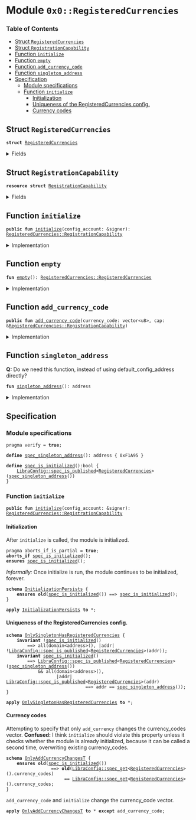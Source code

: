 
<a name="0x0_RegisteredCurrencies"></a>

# Module `0x0::RegisteredCurrencies`

### Table of Contents

-  [Struct `RegisteredCurrencies`](#0x0_RegisteredCurrencies_RegisteredCurrencies)
-  [Struct `RegistrationCapability`](#0x0_RegisteredCurrencies_RegistrationCapability)
-  [Function `initialize`](#0x0_RegisteredCurrencies_initialize)
-  [Function `empty`](#0x0_RegisteredCurrencies_empty)
-  [Function `add_currency_code`](#0x0_RegisteredCurrencies_add_currency_code)
-  [Function `singleton_address`](#0x0_RegisteredCurrencies_singleton_address)
-  [Specification](#0x0_RegisteredCurrencies_Specification)
    -  [Module specifications](#0x0_RegisteredCurrencies_@Module_specifications)
    -  [Function `initialize`](#0x0_RegisteredCurrencies_Specification_initialize)
        -  [Initialization](#0x0_RegisteredCurrencies_@Initialization)
        -  [Uniqueness of the RegisteredCurrencies config.](#0x0_RegisteredCurrencies_@Uniqueness_of_the_RegisteredCurrencies_config.)
        -  [Currency codes](#0x0_RegisteredCurrencies_@Currency_codes)



<a name="0x0_RegisteredCurrencies_RegisteredCurrencies"></a>

## Struct `RegisteredCurrencies`



<pre><code><b>struct</b> <a href="#0x0_RegisteredCurrencies">RegisteredCurrencies</a>
</code></pre>



<details>
<summary>Fields</summary>


<dl>
<dt>

<code>currency_codes: vector&lt;vector&lt;u8&gt;&gt;</code>
</dt>
<dd>

</dd>
</dl>


</details>

<a name="0x0_RegisteredCurrencies_RegistrationCapability"></a>

## Struct `RegistrationCapability`



<pre><code><b>resource</b> <b>struct</b> <a href="#0x0_RegisteredCurrencies_RegistrationCapability">RegistrationCapability</a>
</code></pre>



<details>
<summary>Fields</summary>


<dl>
<dt>

<code>cap: <a href="LibraConfig.md#0x0_LibraConfig_ModifyConfigCapability">LibraConfig::ModifyConfigCapability</a>&lt;<a href="#0x0_RegisteredCurrencies_RegisteredCurrencies">RegisteredCurrencies::RegisteredCurrencies</a>&gt;</code>
</dt>
<dd>

</dd>
</dl>


</details>

<a name="0x0_RegisteredCurrencies_initialize"></a>

## Function `initialize`



<pre><code><b>public</b> <b>fun</b> <a href="#0x0_RegisteredCurrencies_initialize">initialize</a>(config_account: &signer): <a href="#0x0_RegisteredCurrencies_RegistrationCapability">RegisteredCurrencies::RegistrationCapability</a>
</code></pre>



<details>
<summary>Implementation</summary>


<pre><code><b>public</b> <b>fun</b> <a href="#0x0_RegisteredCurrencies_initialize">initialize</a>(config_account: &signer): <a href="#0x0_RegisteredCurrencies_RegistrationCapability">RegistrationCapability</a> {
    // enforce that this is only going <b>to</b> one specific address,
    <b>assert</b>(
        <a href="Signer.md#0x0_Signer_address_of">Signer::address_of</a>(config_account) == <a href="#0x0_RegisteredCurrencies_singleton_address">singleton_address</a>(),
        0
    );
    <b>let</b> cap = <a href="LibraConfig.md#0x0_LibraConfig_publish_new_config_with_capability">LibraConfig::publish_new_config_with_capability</a>(config_account, <a href="#0x0_RegisteredCurrencies_empty">empty</a>());

    <a href="#0x0_RegisteredCurrencies_RegistrationCapability">RegistrationCapability</a> { cap }
}
</code></pre>



</details>

<a name="0x0_RegisteredCurrencies_empty"></a>

## Function `empty`



<pre><code><b>fun</b> <a href="#0x0_RegisteredCurrencies_empty">empty</a>(): <a href="#0x0_RegisteredCurrencies_RegisteredCurrencies">RegisteredCurrencies::RegisteredCurrencies</a>
</code></pre>



<details>
<summary>Implementation</summary>


<pre><code><b>fun</b> <a href="#0x0_RegisteredCurrencies_empty">empty</a>(): <a href="#0x0_RegisteredCurrencies">RegisteredCurrencies</a> {
    <a href="#0x0_RegisteredCurrencies">RegisteredCurrencies</a> { currency_codes: <a href="Vector.md#0x0_Vector_empty">Vector::empty</a>() }
}
</code></pre>



</details>

<a name="0x0_RegisteredCurrencies_add_currency_code"></a>

## Function `add_currency_code`



<pre><code><b>public</b> <b>fun</b> <a href="#0x0_RegisteredCurrencies_add_currency_code">add_currency_code</a>(currency_code: vector&lt;u8&gt;, cap: &<a href="#0x0_RegisteredCurrencies_RegistrationCapability">RegisteredCurrencies::RegistrationCapability</a>)
</code></pre>



<details>
<summary>Implementation</summary>


<pre><code><b>public</b> <b>fun</b> <a href="#0x0_RegisteredCurrencies_add_currency_code">add_currency_code</a>(
    currency_code: vector&lt;u8&gt;,
    cap: &<a href="#0x0_RegisteredCurrencies_RegistrationCapability">RegistrationCapability</a>,
) {
    <b>let</b> config = <a href="LibraConfig.md#0x0_LibraConfig_get">LibraConfig::get</a>&lt;<a href="#0x0_RegisteredCurrencies">RegisteredCurrencies</a>&gt;();
    <a href="Vector.md#0x0_Vector_push_back">Vector::push_back</a>(&<b>mut</b> config.currency_codes, currency_code);
    <a href="LibraConfig.md#0x0_LibraConfig_set_with_capability">LibraConfig::set_with_capability</a>(&cap.cap, config);
}
</code></pre>



</details>

<a name="0x0_RegisteredCurrencies_singleton_address"></a>

## Function `singleton_address`

**Q:** Do we need this function, instead of using default_config_address directly?


<pre><code><b>fun</b> <a href="#0x0_RegisteredCurrencies_singleton_address">singleton_address</a>(): address
</code></pre>



<details>
<summary>Implementation</summary>


<pre><code><b>fun</b> <a href="#0x0_RegisteredCurrencies_singleton_address">singleton_address</a>(): address {
    <a href="CoreAddresses.md#0x0_CoreAddresses_DEFAULT_CONFIG_ADDRESS">CoreAddresses::DEFAULT_CONFIG_ADDRESS</a>()
}
</code></pre>



</details>

<a name="0x0_RegisteredCurrencies_Specification"></a>

## Specification


<a name="0x0_RegisteredCurrencies_@Module_specifications"></a>

### Module specifications



<pre><code>pragma verify = <b>true</b>;
<a name="0x0_RegisteredCurrencies_spec_singleton_address"></a>
<b>define</b> <a href="#0x0_RegisteredCurrencies_spec_singleton_address">spec_singleton_address</a>(): address { 0xF1A95 }
<a name="0x0_RegisteredCurrencies_spec_is_initialized"></a>
<b>define</b> <a href="#0x0_RegisteredCurrencies_spec_is_initialized">spec_is_initialized</a>():bool {
    <a href="LibraConfig.md#0x0_LibraConfig_spec_is_published">LibraConfig::spec_is_published</a>&lt;<a href="#0x0_RegisteredCurrencies">RegisteredCurrencies</a>&gt;(<a href="#0x0_RegisteredCurrencies_spec_singleton_address">spec_singleton_address</a>())
}
</code></pre>



<a name="0x0_RegisteredCurrencies_Specification_initialize"></a>

### Function `initialize`


<pre><code><b>public</b> <b>fun</b> <a href="#0x0_RegisteredCurrencies_initialize">initialize</a>(config_account: &signer): <a href="#0x0_RegisteredCurrencies_RegistrationCapability">RegisteredCurrencies::RegistrationCapability</a>
</code></pre>



<a name="0x0_RegisteredCurrencies_@Initialization"></a>

#### Initialization


After
<code>initialize</code> is called, the module is initialized.


<pre><code>pragma aborts_if_is_partial = <b>true</b>;
<b>aborts_if</b> <a href="#0x0_RegisteredCurrencies_spec_is_initialized">spec_is_initialized</a>();
<b>ensures</b> <a href="#0x0_RegisteredCurrencies_spec_is_initialized">spec_is_initialized</a>();
</code></pre>




<a name="0x0_RegisteredCurrencies_InitializationPersists"></a>

*Informally:* Once initialize is run, the module continues to be
initialized, forever.


<pre><code><b>schema</b> <a href="#0x0_RegisteredCurrencies_InitializationPersists">InitializationPersists</a> {
    <b>ensures</b> <b>old</b>(<a href="#0x0_RegisteredCurrencies_spec_is_initialized">spec_is_initialized</a>()) ==&gt; <a href="#0x0_RegisteredCurrencies_spec_is_initialized">spec_is_initialized</a>();
}
</code></pre>




<pre><code><b>apply</b> <a href="#0x0_RegisteredCurrencies_InitializationPersists">InitializationPersists</a> <b>to</b> *;
</code></pre>



<a name="0x0_RegisteredCurrencies_@Uniqueness_of_the_RegisteredCurrencies_config."></a>

#### Uniqueness of the RegisteredCurrencies config.



<a name="0x0_RegisteredCurrencies_OnlySingletonHasRegisteredCurrencies"></a>


<pre><code><b>schema</b> <a href="#0x0_RegisteredCurrencies_OnlySingletonHasRegisteredCurrencies">OnlySingletonHasRegisteredCurrencies</a> {
    <b>invariant</b> !<a href="#0x0_RegisteredCurrencies_spec_is_initialized">spec_is_initialized</a>()
        ==&gt; all(domain&lt;address&gt;(), |addr| !<a href="LibraConfig.md#0x0_LibraConfig_spec_is_published">LibraConfig::spec_is_published</a>&lt;<a href="#0x0_RegisteredCurrencies">RegisteredCurrencies</a>&gt;(addr));
    <b>invariant</b> <a href="#0x0_RegisteredCurrencies_spec_is_initialized">spec_is_initialized</a>()
        ==&gt; <a href="LibraConfig.md#0x0_LibraConfig_spec_is_published">LibraConfig::spec_is_published</a>&lt;<a href="#0x0_RegisteredCurrencies">RegisteredCurrencies</a>&gt;(<a href="#0x0_RegisteredCurrencies_spec_singleton_address">spec_singleton_address</a>())
            && all(domain&lt;address&gt;(),
                   |addr| <a href="LibraConfig.md#0x0_LibraConfig_spec_is_published">LibraConfig::spec_is_published</a>&lt;<a href="#0x0_RegisteredCurrencies">RegisteredCurrencies</a>&gt;(addr)
                              ==&gt; addr == <a href="#0x0_RegisteredCurrencies_spec_singleton_address">spec_singleton_address</a>());
}
</code></pre>




<pre><code><b>apply</b> <a href="#0x0_RegisteredCurrencies_OnlySingletonHasRegisteredCurrencies">OnlySingletonHasRegisteredCurrencies</a> <b>to</b> *;
</code></pre>



<a name="0x0_RegisteredCurrencies_@Currency_codes"></a>

#### Currency codes

Attempting to specify that only
<code>add_currency</code> changes the currency_codes
vector.
**Confused:** I think
<code>initialize</code> should violate this property unless it
checks whether the module is already initialized, because it can be
called a second time, overwriting existing currency_codes.


<a name="0x0_RegisteredCurrencies_OnlyAddCurrencyChangesT"></a>


<pre><code><b>schema</b> <a href="#0x0_RegisteredCurrencies_OnlyAddCurrencyChangesT">OnlyAddCurrencyChangesT</a> {
    <b>ensures</b> <b>old</b>(<a href="#0x0_RegisteredCurrencies_spec_is_initialized">spec_is_initialized</a>())
                 ==&gt; <b>old</b>(<a href="LibraConfig.md#0x0_LibraConfig_spec_get">LibraConfig::spec_get</a>&lt;<a href="#0x0_RegisteredCurrencies">RegisteredCurrencies</a>&gt;().currency_codes)
                      == <a href="LibraConfig.md#0x0_LibraConfig_spec_get">LibraConfig::spec_get</a>&lt;<a href="#0x0_RegisteredCurrencies">RegisteredCurrencies</a>&gt;().currency_codes;
}
</code></pre>




<code>add_currency_code</code> and
<code>initialize</code> change the currency_code vector.


<pre><code><b>apply</b> <a href="#0x0_RegisteredCurrencies_OnlyAddCurrencyChangesT">OnlyAddCurrencyChangesT</a> <b>to</b> * <b>except</b> add_currency_code;
</code></pre>
